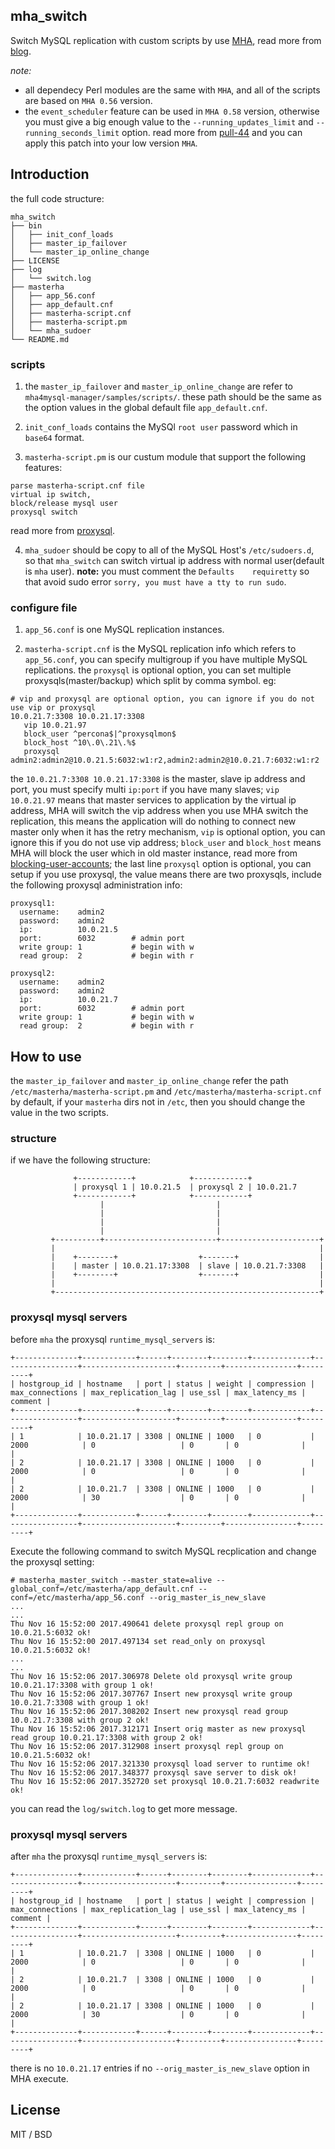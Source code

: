 ## mha_switch

Switch MySQL replication with custom scripts by use [MHA](https://github.com/yoshinorim/mha4mysql-manager), read more from [blog](https://arstercz.com/mha_switch-%E7%BB%93%E5%90%88-proxysql-%E5%92%8C-mha-%E5%88%87%E6%8D%A2-mysql-%E4%B8%BB%E4%BB%8E/).

*note:* 

- all dependecy Perl modules are the same with `MHA`, and all of the scripts are based on `MHA 0.56` version.
- the `event_scheduler` feature can be used in `MHA 0.58` version, otherwise you must give a big enough value to the `--running_updates_limit` and `--running_seconds_limit` option. read more from [pull-44](https://github.com/yoshinorim/mha4mysql-manager/pull/44) and you can apply this patch into your low version `MHA`.


## Introduction

the full code structure:
```
mha_switch
├── bin
│   ├── init_conf_loads
│   ├── master_ip_failover
│   └── master_ip_online_change
├── LICENSE
├── log
│   └── switch.log
├── masterha
│   ├── app_56.conf
│   ├── app_default.cnf
│   ├── masterha-script.cnf
│   ├── masterha-script.pm
│   └── mha_sudoer
└── README.md

```

### scripts

1. the `master_ip_failover` and `master_ip_online_change` are refer to `mha4mysql-manager/samples/scripts/`. these path should be the same as the option values in the global default file `app_default.cnf`. 

2. `init_conf_loads` contains the MySQl `root user`  password which in `base64` format.

3. `masterha-script.pm` is our custum module that support the following features:
```
parse masterha-script.cnf file
virtual ip switch,
block/release mysql user
proxysql switch
```
read more from [proxysql](https://github.com/sysown/proxysql).

4. `mha_sudoer` should be copy to all of the MySQL Host's `/etc/sudoers.d`, so that `mha_switch` can switch virtual ip address with normal user(default is `mha` user). **note:** you must comment the `Defaults    requiretty` so that avoid sudo error `sorry, you must have a tty to run sudo`.

### configure file

1. `app_56.conf` is one MySQL replication instances.

2. `masterha-script.cnf` is the MySQL replication info which refers to `app_56.conf`, you can specify multigroup if you have multiple MySQL replications. the `proxysql` is optional option, you can set multiple proxysqls(master/backup) which split by comma symbol. eg:
```
# vip and proxysql are optional option, you can ignore if you do not use vip or proxysql
10.0.21.7:3308 10.0.21.17:3308
   vip 10.0.21.97
   block_user ^percona$|^proxysqlmon$
   block_host ^10\.0\.21\.%$
   proxysql admin2:admin2@10.0.21.5:6032:w1:r2,admin2:admin2@10.0.21.7:6032:w1:r2
```
the `10.0.21.7:3308 10.0.21.17:3308` is the master, slave ip address and port, you must specify multi `ip:port` if you have many slaves; `vip 10.0.21.97` means that master services to application by the virtual ip address, MHA will switch the vip address when you use MHA switch the replication, this means the application will do nothing to connect new master only when it has the retry mechanism, `vip` is optional option, you can ignore this if you do not use vip address; `block_user` and `block_host` means MHA will block the user which in old master instance, read more from [blocking-user-accounts](http://code.openark.org/blog/mysql/blocking-user-accounts); the last line `proxysql` option is optional, you can setup if you use proxysql, the value means there are two proxysqls, include the following proxysql administration info:
```
proxysql1:
  username:    admin2
  password:    admin2
  ip:          10.0.21.5
  port:        6032        # admin port
  write group: 1           # begin with w
  read group:  2           # begin with r

proxysql2:
  username:    admin2
  password:    admin2
  ip:          10.0.21.7
  port:        6032        # admin port
  write group: 1           # begin with w
  read group:  2           # begin with r
```

## How to use

the `master_ip_failover` and `master_ip_online_change` refer the path `/etc/masterha/masterha-script.pm` and `/etc/masterha/masterha-script.cnf` by default, if your `masterha` dirs not in `/etc`, then  you should change the value in the two scripts.

### structure

if we have the following structure:
```
              +------------+            +------------+
              | proxysql 1 | 10.0.21.5  | proxysql 2 | 10.0.21.7
              +------------+            +------------+
                    |                         | 
                    |                         |
                    |                         |
                    |                         |
         +----------+-------------------------+----------------------+
         |                                                           |
         |    +--------+                  +-------+                  |
         |    | master | 10.0.21.17:3308  | slave | 10.0.21.7:3308   |
         |    +--------+                  +-------+                  |
         |                                                           |
         +-----------------------------------------------------------+

```

### proxysql mysql servers

before `mha` the proxysql `runtime_mysql_servers` is:
```
+--------------+------------+------+--------+--------+-------------+-----------------+---------------------+---------+----------------+---------+
| hostgroup_id | hostname   | port | status | weight | compression | max_connections | max_replication_lag | use_ssl | max_latency_ms | comment |
+--------------+------------+------+--------+--------+-------------+-----------------+---------------------+---------+----------------+---------+
| 1            | 10.0.21.17 | 3308 | ONLINE | 1000   | 0           | 2000            | 0                   | 0       | 0              |         |
| 2            | 10.0.21.17 | 3308 | ONLINE | 1000   | 0           | 2000            | 0                   | 0       | 0              |         |
| 2            | 10.0.21.7  | 3308 | ONLINE | 1000   | 0           | 2000            | 30                  | 0       | 0              |         |
+--------------+------------+------+--------+--------+-------------+-----------------+---------------------+---------+----------------+---------+
```

Execute the following command to switch MySQL recplication and change the proxysql setting:
```
# masterha_master_switch --master_state=alive --global_conf=/etc/masterha/app_default.cnf --conf=/etc/masterha/app_56.conf --orig_master_is_new_slave
...
...
Thu Nov 16 15:52:00 2017.490641 delete proxysql repl group on 10.0.21.5:6032 ok!
Thu Nov 16 15:52:00 2017.497134 set read_only on proxysql 10.0.21.5:6032 ok!
...
...
Thu Nov 16 15:52:06 2017.306978 Delete old proxysql write group 10.0.21.17:3308 with group 1 ok!
Thu Nov 16 15:52:06 2017.307767 Insert new proxysql write group 10.0.21.7:3308 with group 1 ok!
Thu Nov 16 15:52:06 2017.308202 Insert new proxysql read group 10.0.21.7:3308 with group 2 ok!
Thu Nov 16 15:52:06 2017.312171 Insert orig master as new proxysql read group 10.0.21.17:3308 with group 2 ok!
Thu Nov 16 15:52:06 2017.312908 insert proxysql repl group on 10.0.21.5:6032 ok!
Thu Nov 16 15:52:06 2017.321330 proxysql load server to runtime ok!
Thu Nov 16 15:52:06 2017.348377 proxysql save server to disk ok!
Thu Nov 16 15:52:06 2017.352720 set proxysql 10.0.21.7:6032 readwrite ok!
```
you can read the `log/switch.log` to get more message.

### proxysql mysql servers

after `mha` the proxysql `runtime_mysql_servers` is:
```
+--------------+------------+------+--------+--------+-------------+-----------------+---------------------+---------+----------------+---------+
| hostgroup_id | hostname   | port | status | weight | compression | max_connections | max_replication_lag | use_ssl | max_latency_ms | comment |
+--------------+------------+------+--------+--------+-------------+-----------------+---------------------+---------+----------------+---------+
| 1            | 10.0.21.7  | 3308 | ONLINE | 1000   | 0           | 2000            | 0                   | 0       | 0              |         |
| 2            | 10.0.21.7  | 3308 | ONLINE | 1000   | 0           | 2000            | 0                   | 0       | 0              |         |
| 2            | 10.0.21.17 | 3308 | ONLINE | 1000   | 0           | 2000            | 30                  | 0       | 0              |         |
+--------------+------------+------+--------+--------+-------------+-----------------+---------------------+---------+----------------+---------+
```

there is no `10.0.21.17` entries if no `--orig_master_is_new_slave` option in MHA execute.

## License

MIT / BSD
